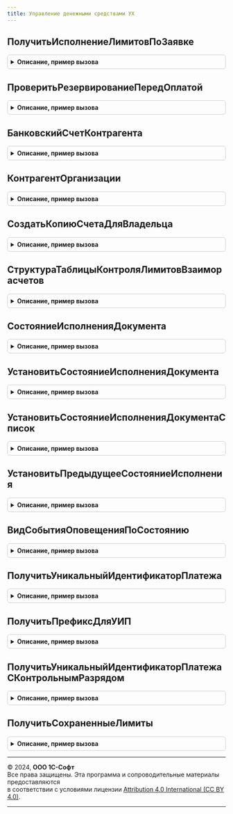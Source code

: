 ```yaml
---
title: Управление денежными средствами УХ
---
```



## ПолучитьИсполнениеЛимитовПоЗаявке
<details style="margin: 1em 0; padding: 0.5em; border: 1px solid #ccc; border-radius: 6px;">

<summary style="font-weight: bold; cursor: pointer;">Описание, пример вызова</summary>

```bsl

//////////////////////////////////////////////////////////////////////////////////////////////////
// ПРОЦЕДУРЫ КОНТРОЛЯ ОСТАТКОВ ДЕНЕЖНЫХ СРЕДСТВ

// Функция устарела, применяется для обратной совместимости с маршрутами из 1С: Консолидации
Функция ПолучитьИсполнениеЛимитовПоЗаявке(Ссылка) Экспорт
```

Пример вызова
```bsl
Результат = УправлениеДенежнымиСредствамиУХ.ПолучитьИсполнениеЛимитовПоЗаявке(Ссылка) 
```
</details>

## ПроверитьРезервированиеПередОплатой
<details style="margin: 1em 0; padding: 0.5em; border: 1px solid #ccc; border-radius: 6px;">

<summary style="font-weight: bold; cursor: pointer;">Описание, пример вызова</summary>

```bsl

Функция ПроверитьРезервированиеПередОплатой(ДокументПланирования) Экспорт
```

Пример вызова
```bsl
Результат = УправлениеДенежнымиСредствамиУХ.ПроверитьРезервированиеПередОплатой(ДокументПланирования) 
```
</details>

## БанковскийСчетКонтрагента
<details style="margin: 1em 0; padding: 0.5em; border: 1px solid #ccc; border-radius: 6px;">

<summary style="font-weight: bold; cursor: pointer;">Описание, пример вызова</summary>

```bsl

// Функция возвращает банковский счет контрагента по счету организации
//
// Параметры:
//  СчетОрганизации	 - 	СправочникСсылка.БанковскиеСчета - банковский счет организации
//
// Возвращаемое значение:
//  СправочникСсылка.БанковскиеСчета - банковский счет контрагента, соответствующий указанному счету организации.
//		Если счет не найден, возвращается пустая ссылка.
//
Функция БанковскийСчетКонтрагента(СчетОрганизации) Экспорт
```

Пример вызова
```bsl
Результат = УправлениеДенежнымиСредствамиУХ.БанковскийСчетКонтрагента(СчетОрганизации) 
```
</details>

## КонтрагентОрганизации
<details style="margin: 1em 0; padding: 0.5em; border: 1px solid #ccc; border-radius: 6px;">

<summary style="font-weight: bold; cursor: pointer;">Описание, пример вызова</summary>

```bsl

// Функция возвращает контрагента, соответствующего искомой организации.
//
// Параметры:
//  Организация	 - 	СправочникСсылка.Организации - организация, для которой ищется соответствующий контрагент.
//
// Возвращаемое значение:
//  СправочникСсылка.Контрагенты - найденный контрагент. Если контрагент не обнаружен, возвращается пустая ссылка.
//
Функция КонтрагентОрганизации(Организация) Экспорт
```

Пример вызова
```bsl
Результат = УправлениеДенежнымиСредствамиУХ.КонтрагентОрганизации(Организация) 
```
</details>

## СоздатьКопиюСчетаДляВладельца
<details style="margin: 1em 0; padding: 0.5em; border: 1px solid #ccc; border-radius: 6px;">

<summary style="font-weight: bold; cursor: pointer;">Описание, пример вызова</summary>

```bsl

// Создаёт банковский счёт-копию для счёта СчетИсточникВход и устанавливает
// новому счёту владельцем элемент НовыйВладелецВход. Возвращает ссылку на созданный
// счёт.
Функция СоздатьКопиюСчетаДляВладельца(СчетИсточникВход, НовыйВладелецВход) Экспорт
```

Пример вызова
```bsl
Результат = УправлениеДенежнымиСредствамиУХ.СоздатьКопиюСчетаДляВладельца(СчетИсточникВход, НовыйВладелецВход) 
```
</details>

## СтруктураТаблицыКонтроляЛимитовВзаиморасчетов
<details style="margin: 1em 0; padding: 0.5em; border: 1px solid #ccc; border-radius: 6px;">

<summary style="font-weight: bold; cursor: pointer;">Описание, пример вызова</summary>

```bsl

Функция СтруктураТаблицыКонтроляЛимитовВзаиморасчетов() Экспорт
```

Пример вызова
```bsl
Результат = УправлениеДенежнымиСредствамиУХ.СтруктураТаблицыКонтроляЛимитовВзаиморасчетов() 
```
</details>

## СостояниеИсполненияДокумента
<details style="margin: 1em 0; padding: 0.5em; border: 1px solid #ccc; border-radius: 6px;">

<summary style="font-weight: bold; cursor: pointer;">Описание, пример вызова</summary>

```bsl

Функция СостояниеИсполненияДокумента(Ссылка) Экспорт
```

Пример вызова
```bsl
Результат = УправлениеДенежнымиСредствамиУХ.СостояниеИсполненияДокумента(Ссылка) 
```
</details>

## УстановитьСостояниеИсполненияДокумента
<details style="margin: 1em 0; padding: 0.5em; border: 1px solid #ccc; border-radius: 6px;">

<summary style="font-weight: bold; cursor: pointer;">Описание, пример вызова</summary>

```bsl

Функция УстановитьСостояниеИсполненияДокумента(Знач ДокументПланирования, Знач ИдентификаторПозиции, Знач Состояние, Знач Период = Неопределено, Знач Автор = Неопределено, Документ = неопределено) Экспорт
```

Пример вызова
```bsl
Результат = УправлениеДенежнымиСредствамиУХ.УстановитьСостояниеИсполненияДокумента(ДокументПланирования, ИдентификаторПозиции, Состояние, Период, Автор, Документ);
```
</details>

## УстановитьСостояниеИсполненияДокументаСписок
<details style="margin: 1em 0; padding: 0.5em; border: 1px solid #ccc; border-radius: 6px;">

<summary style="font-weight: bold; cursor: pointer;">Описание, пример вызова</summary>

```bsl

Функция УстановитьСостояниеИсполненияДокументаСписок(Знач ТаблицаДокументовПланирования, Знач Состояние, Знач Период = Неопределено, Знач Автор = Неопределено, Документ = неопределено) Экспорт
```

Пример вызова
```bsl
Результат = УправлениеДенежнымиСредствамиУХ.УстановитьСостояниеИсполненияДокументаСписок(ТаблицаДокументовПланирования, Состояние, Период, Автор, Документ);
```
</details>

## УстановитьПредыдущееСостояниеИсполнения
<details style="margin: 1em 0; padding: 0.5em; border: 1px solid #ccc; border-radius: 6px;">

<summary style="font-weight: bold; cursor: pointer;">Описание, пример вызова</summary>

```bsl

Функция УстановитьПредыдущееСостояниеИсполнения(Знач ДокументПланирования, Знач ИдентификаторПозиции, Знач ТекущееСостояние, Знач Период = Неопределено, Знач Автор = Неопределено) Экспорт
```

Пример вызова
```bsl
Результат = УправлениеДенежнымиСредствамиУХ.УстановитьПредыдущееСостояниеИсполнения(ДокументПланирования, ИдентификаторПозиции, ТекущееСостояние, Период, Автор);
```
</details>

## ВидСобытияОповещенияПоСостоянию
<details style="margin: 1em 0; padding: 0.5em; border: 1px solid #ccc; border-radius: 6px;">

<summary style="font-weight: bold; cursor: pointer;">Описание, пример вызова</summary>

```bsl

Функция ВидСобытияОповещенияПоСостоянию(Знач Состояние) Экспорт
```

Пример вызова
```bsl
Результат = УправлениеДенежнымиСредствамиУХ.ВидСобытияОповещенияПоСостоянию(Состояние));
```
</details>

## ПолучитьУникальныйИдентификаторПлатежа
<details style="margin: 1em 0; padding: 0.5em; border: 1px solid #ccc; border-radius: 6px;">

<summary style="font-weight: bold; cursor: pointer;">Описание, пример вызова</summary>

```bsl

// Заполняет уникальный идентификатор платежа
Функция ПолучитьУникальныйИдентификаторПлатежа(Объект) Экспорт
```

Пример вызова
```bsl
Результат = УправлениеДенежнымиСредствамиУХ.ПолучитьУникальныйИдентификаторПлатежа(Объект) 
```
</details>

## ПолучитьПрефиксДляУИП
<details style="margin: 1em 0; padding: 0.5em; border: 1px solid #ccc; border-radius: 6px;">

<summary style="font-weight: bold; cursor: pointer;">Описание, пример вызова</summary>

```bsl

Функция ПолучитьПрефиксДляУИП(Ссылка) Экспорт
```

Пример вызова
```bsl
Результат = УправлениеДенежнымиСредствамиУХ.ПолучитьПрефиксДляУИП(Ссылка) 
```
</details>

## ПолучитьУникальныйИдентификаторПлатежаСКонтрольнымРазрядом
<details style="margin: 1em 0; padding: 0.5em; border: 1px solid #ccc; border-radius: 6px;">

<summary style="font-weight: bold; cursor: pointer;">Описание, пример вызова</summary>

```bsl

Функция ПолучитьУникальныйИдентификаторПлатежаСКонтрольнымРазрядом(Код,Сдвиг = Неопределено) Экспорт
```

Пример вызова
```bsl
Результат = УправлениеДенежнымиСредствамиУХ.ПолучитьУникальныйИдентификаторПлатежаСКонтрольнымРазрядом(Код, Сдвиг);
```
</details>

## ПолучитьСохраненныеЛимиты
<details style="margin: 1em 0; padding: 0.5em; border: 1px solid #ccc; border-radius: 6px;">

<summary style="font-weight: bold; cursor: pointer;">Описание, пример вызова</summary>

```bsl

// Функция сохранена для поддержания совместимости с предыдущими версиями. Перенесена из ОМ.КонтрольЛимитовУХ
Функция ПолучитьСохраненныеЛимиты(Ссылка, Знач ВидБюджета = Неопределено) Экспорт
```

Пример вызова
```bsl
Результат = УправлениеДенежнымиСредствамиУХ.ПолучитьСохраненныеЛимиты(Ссылка, ВидБюджета);
```
</details>

---

© 2024, **ООО 1С-Софт**  
Все права защищены. Эта программа и сопроводительные материалы предоставляются  
в соответствии с условиями лицензии [Attribution 4.0 International (CC BY 4.0)](https://creativecommons.org/licenses/by/4.0/legalcode).

---
